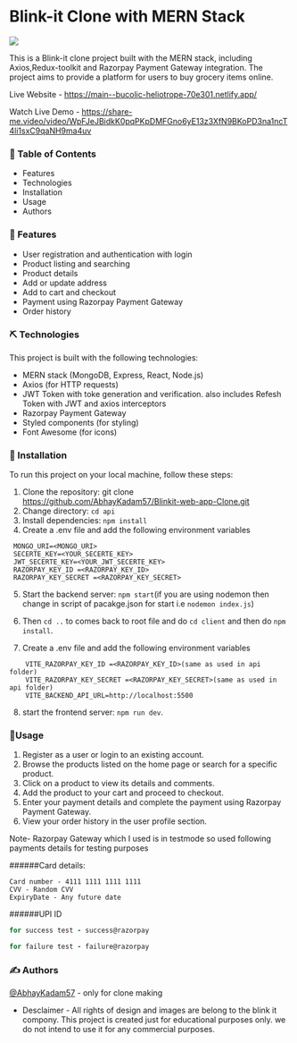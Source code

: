 # Blink-it Clone with MERN Stack

<img src="https://i.ibb.co/8YWW2QK/Screenshot-2023-04-03-185016.jpg"/>

This is a Blink-it clone project built with the MERN stack, including Axios,Redux-toolkit and Razorpay Payment Gateway integration. The project aims to provide a platform for users to buy grocery items online.

Live Website - https://main--bucolic-heliotrope-70e301.netlify.app/

Watch Live Demo - https://share-me.video/video/WpFJeJBidkK0pqPKpDMFGno6yE13z3XfN9BKoPD3na1ncT4li1sxC9qaNH9ma4uv

### 📝 Table of Contents

- Features
- Technologies
- Installation
- Usage
- Authors

### 🧐 Features

- User registration and authentication with login
- Product listing and searching
- Product details
- Add or update address
- Add to cart and checkout
- Payment using Razorpay Payment Gateway
- Order history

### ⛏️ Technologies

This project is built with the following technologies:

- MERN stack (MongoDB, Express, React, Node.js)
- Axios (for HTTP requests)
- JWT Token with toke generation and verification. also includes Refesh Token with JWT and axios interceptors
- Razorpay Payment Gateway
- Styled components (for styling)
- Font Awesome (for icons)

### 🏁 Installation

To run this project on your local machine, follow these steps:

1. Clone the repository: git clone https://github.com/AbhayKadam57/Blinkit-web-app-Clone.git
2. Change directory: `cd api`
3. Install dependencies: `npm install`
4. Create a .env file and add the following environment variables

```
 MONGO_URI=<MONGO_URI>
 SECERTE_KEY=<YOUR_SECERTE_KEY>
 JWT_SECERTE_KEY=<YOUR_JWT_SECERTE_KEY>
 RAZORPAY_KEY_ID =<RAZORPAY_KEY_ID>
 RAZORPAY_KEY_SECRET =<RAZORPAY_KEY_SECRET>

```

5. Start the backend server: `npm start`(if you are using nodemon then change in script of pacakge.json for start i.e `nodemon index.js`)

6. Then `cd ..` to comes back to root file and do `cd client` and then do `npm install`.

7. Create a .env file and add the following environment variables

```
    VITE_RAZORPAY_KEY_ID =<RAZORPAY_KEY_ID>(same as used in api folder)
    VITE_RAZORPAY_KEY_SECRET =<RAZORPAY_KEY_SECRET>(same as used in api folder)
    VITE_BACKEND_API_URL=http://localhost:5500

```

8. start the frontend server: `npm run dev`.

### 🎈Usage

1. Register as a user or login to an existing account.
2. Browse the products listed on the home page or search for a specific product.
3. Click on a product to view its details and comments.
4. Add the product to your cart and proceed to checkout.
5. Enter your payment details and complete the payment using Razorpay Payment Gateway.
6. View your order history in the user profile section.

Note- Razorpay Gateway which I used is in testmode so used following payments details for testing purposes

######Card details:

```
Card number - 4111 1111 1111 1111
CVV - Random CVV
ExpiryDate - Any future date

```

######UPI ID

```for UPI
for success test - success@razorpay

for failure test - failure@razorpay
```

### ✍️ Authors

[@AbhayKadam57](https://github.com/AbhayKadam57) - only for clone making

- Desclaimer - All rights of design and images are belong to the blink it compony.
  This project is created just for educational purposes only. we do not intend to use it for any commercial purposes.
